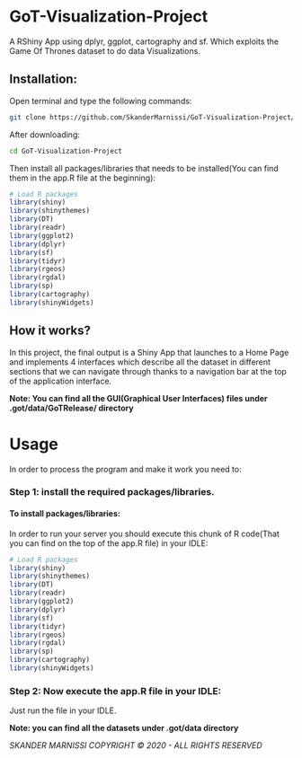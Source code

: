 # GoT-Visualization-Project

A RShiny App using dplyr, ggplot, cartography and sf.
Which exploits the Game Of Thrones dataset to do data Visualizations.

## Installation:
Open terminal and type the following commands: 

```bash
git clone https://github.com/SkanderMarnissi/GoT-Visualization-Project/
```
After downloading:

```bash
cd GoT-Visualization-Project
```

Then install all packages/libraries that needs to be installed(You can find them in the app.R file at the beginning):

```r
# Load R packages
library(shiny)
library(shinythemes)
library(DT)
library(readr)
library(ggplot2)
library(dplyr)
library(sf)
library(tidyr)
library(rgeos)
library(rgdal)
library(sp)
library(cartography)
library(shinyWidgets)
```

## How it works?
In this project, the final output is a Shiny App that launches to a Home Page and implements 4 interfaces which describe all the dataset in different sections that we can navigate through thanks to a navigation bar at the top of the application interface.

**Note: You can find all the GUI(Graphical User Interfaces) files under .got/data/GoTRelease/ directory**

# Usage 
In order to process the program and make it work you need to:

### Step 1: install the required packages/libraries.

#### To install packages/libraries: 

In order to run your server you should execute this chunk of R code(That you can find on the top of the app.R file) in your IDLE: 

```r
# Load R packages
library(shiny)
library(shinythemes)
library(DT)
library(readr)
library(ggplot2)
library(dplyr)
library(sf)
library(tidyr)
library(rgeos)
library(rgdal)
library(sp)
library(cartography)
library(shinyWidgets)

```

### Step 2: Now execute the app.R file in your IDLE:
Just run the file in your IDLE.


**Note: you can find all the datasets under .got/data directory**



*SKANDER MARNISSI COPYRIGHT © 2020 - ALL RIGHTS RESERVED*